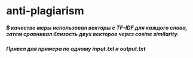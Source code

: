 # anti-plagiarism
##### В качестве меры использовал векторы с TF-IDF для каждого слова, затем сравнивал близость двух векторов через cosine similarity. 

##### Привел для примера по одному input.txt и output.txt

